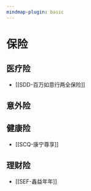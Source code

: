 ```yaml
---
mindmap-plugin: basic
---
```


# 保险

## 医疗险
-  [[SDD-百万如意行两全保险]]

## 意外险

## 健康险
- [[SCQ-康宁尊享]]

## 理财险
- [[SEF-鑫益年年]]